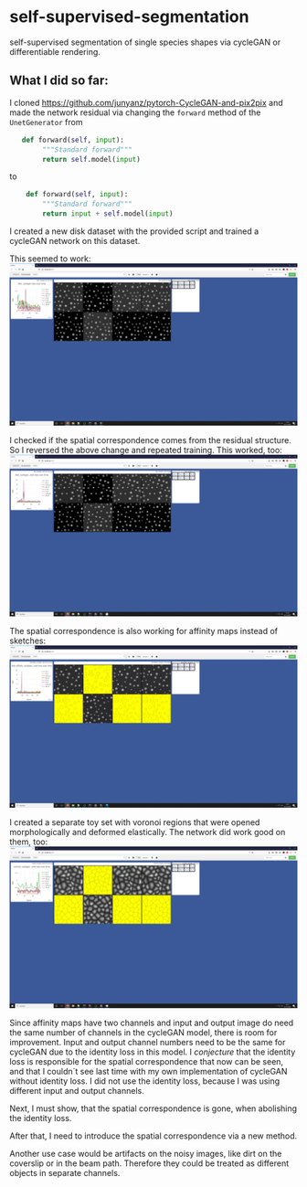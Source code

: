# self-supervised-segmentation
self-supervised segmentation of single species shapes via cycleGAN or differentiable rendering.


## What I did so far:
I cloned https://github.com/junyanz/pytorch-CycleGAN-and-pix2pix and made the network residual via changing the `forward` method of the `UnetGenerator` from
```python
   def forward(self, input):
        """Standard forward"""
        return self.model(input)
```
to
```python
    def forward(self, input):
        """Standard forward"""
        return input + self.model(input)
```
I created a new disk dataset with the provided script and trained a cycleGAN network on this dataset.

This seemed to work:
![alt text](figures/disk_cycleGAN_resunet.png "Residual Unet works")

I checked if the spatial correspondence comes from the residual structure. So I reversed the above change and repeated training. This worked, too:
![alt text](figures/disk_cycleGAN_unet.png "Just Unet works, too")

The spatial correspondence is also working for affinity maps instead of sketches:
![alt text](figures/disk-affinity_cycleGAN_unet.png "Just Unet with affinity maps works, too")

I created a separate toy set with voronoi regions that were opened morphologically and deformed elastically. The network did work good on them, too:
![alt text](figures/voronoi_cycleGAN_unet.png "Voronoi")

Since affinity maps have two channels and input and output image do need the same number of channels in the cycleGAN model, there is room for improvement. Input and output channel numbers need to be the same for cycleGAN due to the identity loss in this model. I *conjecture* that the identity loss is responsible for the spatial correspondence that now can be seen, and that I couldn´t see last time with my own implementation of cycleGAN without identity loss. I did not use the identity loss, because I was using different input and output channels.

Next, I must show, that the spatial correspondence is gone, when abolishing the identity loss.

After that, I need to introduce the spatial correspondence via a new method.

Another use case would be artifacts on the noisy images, like dirt on the coverslip or in the beam path. Therefore they could be treated as different objects in separate channels.
